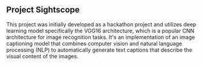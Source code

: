 ## Project Sightscope
This project was initially developed as a hackathon project and utilizes deep learning model specifically the VGG16 architecture, which is a popular CNN architecture for image recognition tasks. It's an implementation of an image captioning model that combines computer vision and natural language processing (NLP) to automatically generate text captions that describe the visual content of the images.

